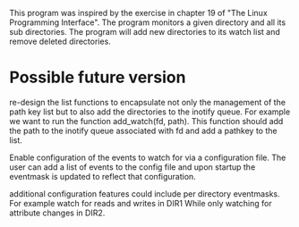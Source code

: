This program was inspired by the exercise in chapter 19 of "The Linux Programming Interface".
The program monitors a given directory and all its sub directories. The program will add new
directories to its watch list and remove deleted directories.


Possible future version
==========================
re-design the list functions to encapsulate not only the management of the path key list
but to also add the directories to the inotify queue. For example we want to run the function
add_watch(fd, path). This function should add the path to the inotify queue associated with fd
and add a pathkey to the list.

Enable configuration of the events to watch for via a configuration file. The user can add a list of events to the config file and upon startup the eventmask is updated to reflect that configuration.

additional configuration features could include per directory eventmasks. For example watch for reads and writes in DIR1 While only watching for attribute changes in DIR2.


